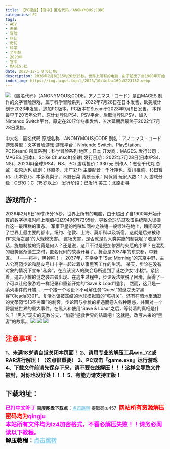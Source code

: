 ```yaml
---
title: 【PC硬盘】【官中】匿名代码／ANONYMOUS;CODE
categories: PC
tags:
- ADV
- 未来
- 冒险
- 科幻
- 奇幻
- 科学
- 全年龄
- 2023年
- 官中
- MAGES.社
date: 2023-12-1 8:01:00
description: 2036年2月6日15时28分15秒。世界上所有的电脑，由于超出了自1900年开始计算的数字标准时间上限值42亿9496万7295秒，导致全球防卫攻击系统陷入误操作这一最糟糕的事态。这场灾害，是否就是对人类实施的制裁呢？若是的话，施加制裁的究竟是何人？还是说，这只不过是更加惨烈的灾厄的序章？在混乱的趋势逐渐诞生之时，匿名代码的故事开幕了。舞台是2037年的东京都，中野区。
index_img: https://img.acgus.top/i/2023/10/4cfac169a3223752.webp
---
```

![](https://img.acgus.top/i/2023/10/4cfac169a3223752.webp)
《匿名代码》（ANONYMOUS;CODE，アノニマス・コード）是由MAGES.制作的文字冒险游戏，属于科学冒险系列，2022年7月28日在日本发售，欧美版计划于2023年发售，追加PC版本。PC版本在Steam于2023年9月9日发售。
本作最早于2015年公开，原计划登陆PS4、PSV平台，后取消登陆PSV，加入Nintendo Switch平台，原定在2017年冬季发售，五次延期后最终于2022年7月28日发售。

中文名：匿名代码
原版名称：ANONYMOUS;CODE
别名：アノニマス・コード
游戏类型：文字冒险游戏
游戏平台：Nintendo Switch、PlayStation、PC(Steam)
所属系列：科学冒险系列
地区：日本
开发商：MAGES.
发行公司：MAGES.(日本)、Spike Chunsoft(全球)
发行日期：2022年7月28日(日本/PS4、NS)、2023年(全球/PS4、NS、PC)
游戏售价：330 元
制作人：志仓千代丸
总监：松原达也
编剧：林直孝、末广彩乃
主要配音：千叶翔也、夏川椎菜、杉田智和、山本彩乃、本多真梨子、木野日菜
背景音乐：阿保刚
玩家人数：1 人
游戏分级：CERO：C（15岁以上）
发行阶段：已发行
美工：北原史寻

## 游戏简介：
2036年2月6日15时28分15秒。世界上所有的电脑，由于超出了自1900年开始计算的数字标准时间上限值42亿9496万7295秒，导致全球防卫攻击系统陷入误操作这一最糟糕的事态。
军事卫星的咆哮如同神之铁锤一般倾注在地上，瞬间毁灭了世界上最主要的都市。纽约、伦敦、上海、莫斯科以及新宿。这就是后来被称作“失落之晨”的大规模灾害。
这场灾害，是否就是对人类实施的制裁呢？若是的话，施加制裁的究竟是何人？还是说，这只不过是更加惨烈的灾厄的序章？在混乱的趋势逐渐诞生之时，匿名代码的故事开幕了。舞台是2037年的东京都，中野区。
「——将神，黑掉吧！」
2037年，在幸免于“Sad Morning”的东京中野，主人公高冈步论和朋友弓川十字一起过着从事黑客工作的生活。
某天，步论在没有对象的情况下宣布“私奔”，在应该没人的聚会场所遇到了谜之少女“小桃”。紧接着，追击小桃的谜之袭击者出现。在逃生过程中，步论设法摆脱了困境，获得了一个可以让他像游戏一样记录和重新开始的“Save & Load”程序。
然而，这只是一系列事件的开端……一个接一个地设下不可解任务“Quest”的谜之天才黑客“Cicada3301”。复活本该被冻结的地球模拟器的“垓机关”。还有在暗地里活跃的梵蒂冈“513圣务室”的刺客。步论因与小桃的相遇而卷入各种思惑，并面对一个将震撼世界的重大事件。在黑入和使用“Save & Load”之后，等待着的真相是什么？
“黑入”现实的无数分支，“加载”拯救世界的结局吧！这就是，改写未来的“黑客”的故事。
![](https://img.acgus.top/i/2023/10/bb4e7370fd223802.webp)
![](https://img.acgus.top/i/2023/10/15590bbb79223759.webp)
![](https://img.acgus.top/i/2023/10/924a758c4d223755.webp)





## <font color=#FF0000 >注意事项：</font>
<font size=3><b>1、未满18岁请自觉关闭本页面！
2、请用专业的解压工具win_7Z或RAR进行解压！（这点很重要）
3、PC双击『game.exe』运行游戏
4、下载文件前请先保存下来，请不要在线解压！！！这样会导致文件被封，对你也没好处！！！
5、有能力请支持正版！</b></font>

## 下载地址：
<font color=#FF00FF size=3><b>已打中文补丁</b></font>
<b>百度网盘下载点：</b><a href="https://pan.baidu.com/s/1k7rdMc-y3UsRJR3W366g7w?pwd=u457" style="color: #87CEEB;"><b>点击跳转</b></a> 提取码:u457
<a style="padding: 0" href="https://post.qingju.org/AD/"><img style="max-width:100%" src="https://img.acgus.top/i/2024/07/478f689b8021d8d499ab43d21acf137a.gif" alt=""></a>
<b><font color=#FF0000 size=4>网站所有资源解压密码均为</b></font><b><font color=#FF00FF size=4>qingju</font><font color=#FF0000 ></font></b><br><b><font color=#FF00FF size=4>本站所有文件均为lz4加密格式，不看必解压失败！！请务必阅读以下教程。</b></font><br><b><font color=#000 size=4>解压教程：</b><a href="https://post.qingju.org/tutorial/000/" style="color: #87CEEB;"><b>点击跳转</b></a>
